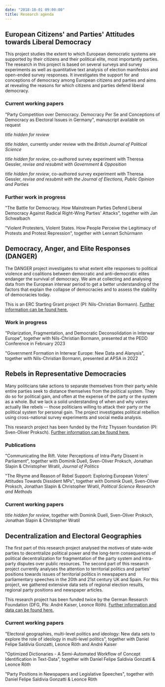 ```yaml
---
date: "2018-10-01 09:00:00"
title: Research agenda
---
```


## European Citizens' and Parties' Attitudes towards Liberal Democracy

This project studies the extent to which European democratic systems are supported by their citizens and their political elite, most importantly parties. The research in this project is based on several surveys and survey experiments as well as quantitative text analysis of election manifestos and open-ended survey responses. It investigates the support for and conceptions of democracy among European citizens and parties and aims at revealing the reasons for which citizens and parties defend liberal democracy.

### Current working papers

"Party Competition over Democracy. Democracy Per Se and Conceptions of Democracy as Electoral Issues in Germany", manuscript available on request

_title hidden for review_

_title hidden_, currently under review with the _British Journal of Political Science_

_title hidden for review_, co-authored survey experiment with Theresa Gessler, _revise and resubmit with Government \& Opposition_

_title hidden for review_, co-authored survey experiment with Theresa Gessler, _revise and resubmit with the Journal of Elections, Public Opinion and Parties_

### Further work in progress

"The Battle for Democracy. How Mainstream Parties Defend Liberal Democracy Against Radical Right-Wing Parties' Attacks", together with Jan Schwalbach

"Violent Protesters, Violent States. How People Perceive the Legitimacy of Protests and Protest Repression", together with Lennart Schürmann


## Democracy, Anger, and Elite Responses (DANGER)

The DANGER project investigates to what extent elite responses to political violence and coalitions between democratic and anti-democratic elites endanger the survival of democracy. We aim at collecting and analysing data from the European interwar period to get a better understanding of the factors that explain the collapse of democracies and to assess the stability of democracies today.

This is an ERC Starting Grant project (PI: Nils-Christian Bormann). [Further information can be found here.](https://www.uni-wh.de/en/uwh-international/university/faculty-of-management-economics-and-society/department-of-philosophy-politics-and-economics/chair-of-international-political-studies/)

### Work in progress

"Polarization, Fragmentation, and Democratic Deconsolidation in Interwar Europe", together with Nils-Christian Bormann, presented at the PEDD Conference in February 2023

"Government Formation in Interwar Europe: New Data and Alanysis", together with Nils-Christian Bormann, presented at APSA in 2022


## Rebels in Representative Democracies

Many politicians take actions to separate themselves from their party while entire parties seek to distance themselves from the political system. They do so for political gain, and often at the expense of the party or the system as a whole. But we lack a solid understanding of when and why voters actually like rebels -- those politicians willing to attack their party or the political system for personal gain. The project investigates political rebellion using cross-national survey experiments and social media analysis.

This research project has been funded by the Fritz Thyssen foundation  (PI: Sven-Oliver Proksch). [Further information can be found here.](https://cccp.uni-koeln.de/de/research/current-research-projects/rebels-in-representative-democracy-the-appeal-and-consequences-of-political-defection-in-europe/)

### Publications

"Communicating the Rift. Voter Perceptions of Intra-Party Dissent in Parliament", together with Dominik Duell, Sven-Oliver Proksch, Jonathan Slapin & Christopher Wratil, _Journal of Politics_

"The Rhyme and Reason of Rebel Support: Exploring European Voters' Attitudes Towards Dissident MPs", together with Dominik Duell, Sven-Oliver Proksch, Jonathan Slapin & Christopher Wratil, _Political Science Research and Methods_

### Current working papers

_title hidden for review_, together with Dominik Duell, Sven-Oliver Proksch, Jonathan Slapin & Christopher Wratil



## Decentralization and Electoral Geographies

The first part of this research project analysed the motives of state-wide parties to decentralize political power and the long-term consequences of political decentralization for fragmentation of the party system and intra-party disputes over public resources. The second part of this research project currently analyses the attention to territorial politics and parties' positions towards issues of territorial politics in newspapers and parliamentary speeches in the 20th and 21st century UK and Spain. For this project, we gathered extensive data sets of regional election results, regional party positions and newspaper articles. 

This research project has been funded twice by the German Research Foundation (DFG, PIs: André Kaiser, Leonce Röth). [Further information and data can be found here.](https://cccp.uni-koeln.de/de/research/current-research-projects/deg-decentralization-and-electoral-geographies-i-ii)

### Current working papers

"Electoral geographies, multi-level politics and ideology: New data sets to explore the role of ideology in multi-level politics", together with Daniel Felipe Saldivia Gonzatti, Leonce Röth and André Kaiser

"Optimized Dictionaries - A Semi-Automated Workflow of Concept Identification in Text-Data", together with Daniel Felipe Saldivia Gonzatti & Leonce Röth

"Party Positions in Newspapers and Legislative Speeches", together with Daniel Felipe Saldivia Gonzatti & Leonce Röth

